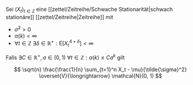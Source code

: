 Sei $(X_t)_{t \in \mathbb{Z}}$ eine [[zettel/Zeitreihe/Schwache Stationarität|schwach stationäre]] [[zettel/Zeitreihe|Zeitreihe]] mit
- $\tilde{\sigma}^2 \gt 0$
- $\alpha(k) \lt \infty$
- $\forall t \in \mathbb{Z} \ \exists \delta \in \mathbb{R}^+ : \text{E}[X_t^{4+\delta}] \lt \infty$

Falls $\exists C \in \mathbb{R}^+, a \in (0, 1) \ \forall t \in \mathbb{Z} : \alpha(k) \le Ca^k$ gilt

$$
	\sqrt{n} \frac{\frac{1}{n} \sum_{t=1}^n X_t - \mu}{\tilde{\sigma}^2} \overset{V}{\longrightarrow} \mathcal{N}(0, 1)
$$